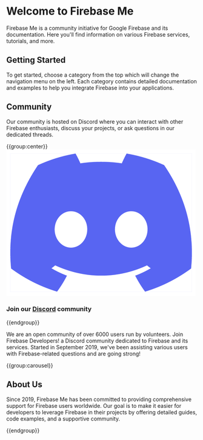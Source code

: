 # Welcome to Firebase Me



Firebase Me is a community initiative for Google Firebase and its documentation. Here you'll find information on various Firebase services, tutorials, and more.

## Getting Started

To get started, choose a category from the top which will change the navigation menu on the left. Each category contains detailed documentation and examples to help you integrate Firebase into your applications.

## Community
Our community is hosted on Discord where you can interact with other Firebase enthusiasts, discuss your projects, or ask questions in our dedicated threads.

{{group:center}}
![Discord Logo](/assets/images/discord-purple.png)
### Join our [Discord](https://discord.firebase.me "Firebase Me on Discord") community
{{endgroup}}

We are an open community of over 6000 users run by volunteers. Join Firebase Developers! a Discord community dedicated to Firebase and its services. Started in September 2019, we've been assisting various users with Firebase-related questions and are going strong!

{{group:carousel}}
## About Us

Since 2019, Firebase Me has been committed to providing comprehensive support for Firebase users worldwide. Our goal is to make it easier for developers to leverage Firebase in their projects by offering detailed guides, code examples, and a supportive community.

{{endgroup}}
